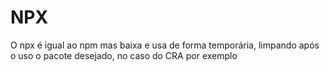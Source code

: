 # NPX

O npx é igual ao npm mas baixa e usa de forma temporária, limpando após o uso o pacote desejado, no caso do CRA por exemplo
